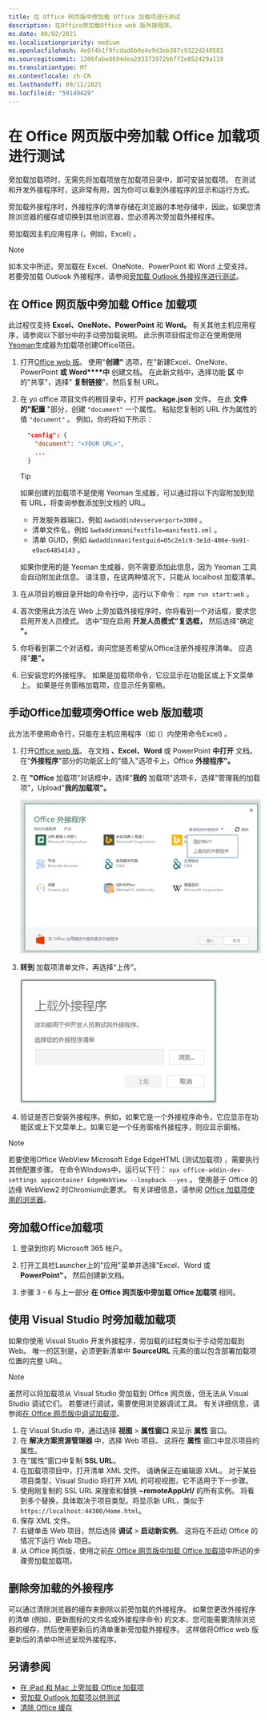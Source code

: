 ```yaml
---
title: 在 Office 网页版中旁加载 Office 加载项进行测试
description: 在Office旁加载Office web 版外接程序。
ms.date: 08/02/2021
ms.localizationpriority: medium
ms.openlocfilehash: 4e0f4b1f9fcdad6b0e4e9d3eb387c9322d240581
ms.sourcegitcommit: 1306faba8694dea203373972b6ff2e852429a119
ms.translationtype: MT
ms.contentlocale: zh-CN
ms.lasthandoff: 09/12/2021
ms.locfileid: "59149429"
---
```

# <a name="sideload-office-add-ins-in-office-on-the-web-for-testing"></a>在 Office 网页版中旁加载 Office 加载项进行测试

旁加载加载项时，无需先将加载项放在加载项目录中，即可安装加载项。 在测试和开发外接程序时，这非常有用，因为你可以看到外接程序的显示和运行方式。

旁加载外接程序时，外接程序的清单存储在浏览器的本地存储中，因此，如果您清除浏览器的缓存或切换到其他浏览器，您必须再次旁加载外接程序。

旁加载因主机应用程序 (，例如，Excel) 。

> [!NOTE]
> 如本文中所述，旁加载在 Excel、OneNote、PowerPoint 和 Word 上受支持。 若要旁加载 Outlook 外接程序，请参阅[旁加载 Outlook 外接程序进行测试](../outlook/sideload-outlook-add-ins-for-testing.md)。

## <a name="sideload-an-office-add-in-in-office-on-the-web"></a>在 Office 网页版中旁加载 Office 加载项

此过程仅支持 **Excel、OneNote、PowerPoint** 和 **Word。**  有关其他主机应用程序，请参阅以下部分中的手动旁加载说明。 此示例项目假定你正在使用使用[Yeoman](https://github.com/OfficeDev/generator-office)生成器为加载项创建Office项目。

1. 打开[Office web 版](https://office.live.com/)。 使用"**创建"** 选项，在"新建Excel、OneNote、PowerPoint **或 Word****中** 创建文档。  在此新文档中，选择功能 **区** 中的"共享"，选择" **复制链接**"，然后复制 URL。

1. 在 yo office 项目文件的根目录中，打开 **package.json** 文件。 在此 **文件的"配置** "部分，创建 `"document"` 一个属性。 粘贴您复制的 URL 作为属性的值 `"document"` 。 例如，你的将如下所示：

    ```json
      "config": {
        "document": "<YOUR URL>",
        ...
      }
    ```

    > [!TIP]
    > 如果创建的加载项不是使用 Yeoman 生成器，可以通过将以下内容附加到现有 URL，将查询参数添加到文档的 URL。
    >
    > - 开发服务器端口，例如 `&wdaddindevserverport=3000` 。
    > - 清单文件名，例如 `&wdaddinmanifestfile=manifest1.xml` 。
    > - 清单 GUID，例如 `&wdaddinmanifestguid=05c2e1c9-3e1d-406e-9a91-e9ac64854143` 。
    >
    > 如果你使用的是 Yeoman 生成器，则不需要添加此信息，因为 Yeoman 工具会自动附加此信息。
    > 请注意，在这两种情况下，只能从 localhost 加载清单。

1. 在从项目的根目录开始的命令行中，运行以下命令： `npm run start:web` 。

1. 首次使用此方法在 Web 上旁加载外接程序时，你将看到一个对话框，要求您启用开发人员模式。 选中"现在启用 **开发人员模式"复选框，** 然后选择"确定 **"。**

1. 你将看到第二个对话框，询问您是否希望从Office注册外接程序清单。 应选择"**是"。**

1. 已安装您的外接程序。 如果是加载项命令，它应显示在功能区或上下文菜单上。 如果是任务窗格加载项，应显示任务窗格。

## <a name="sideload-an-office-add-in-in-office-on-the-web-manually"></a>手动Office加载项旁Office web 版加载项

此方法不使用命令行，只能在主机应用程序（如 (）内使用命令Excel) 。

1. 打开[Office web 版](https://office.live.com/)。 在文档 **、Excel、Word** 或 PowerPoint **中打开** 文档。 在"**外接程序**"部分的功能区上的"插入"选项卡上，Office **外接程序"。**

1. 在 **"Office** 加载项"对话框中，选择"**我的** 加载项"选项卡，选择"管理我的加载项"，Upload"**我的加载项"。**

    ![the Office Add-ins dialog with a drop-down in the upper right reading "Manage my add-ins" and a drop-down below it with the option "Upload My Add-in".](../images/office-add-ins-my-account.png)

1. **转到** 加载项清单文件，再选择“上传”。

    ![带浏览、上载和取消按钮的上载外接程序对话框。](../images/upload-add-in.png)

1. 验证是否已安装外接程序。例如，如果它是一个外接程序命令，它应显示在功能区或上下文菜单上。如果它是一个任务窗格外接程序，则应显示窗格。

> [!NOTE]
> 若要使用Office WebView Microsoft Edge EdgeHTML (测试加载项) ，需要执行其他配置步骤。 在命令Windows中，运行以下行： `npx office-addin-dev-settings appcontainer EdgeWebView --loopback --yes` 。 使用基于 Office 的边缘 WebView2 时Chromium此要求。 有关详细信息，请参阅 [Office 加载项使用的浏览器](../concepts/browsers-used-by-office-web-add-ins.md)。

## <a name="sideload-an-office-add-in"></a>旁加载Office加载项

1. 登录到你的 Microsoft 365 帐户。

1. 打开工具栏Launcher上的"应用"菜单并选择"Excel、Word 或 **PowerPoint"，** 然后创建新文档。

1. 步骤 3 - 6 与上一部分 **在 Office 网页版中旁加载 Office 加载项** 相同。

## <a name="sideload-an-add-in-when-using-visual-studio"></a>使用 Visual Studio 时旁加载加载项

如果你使用 Visual Studio 开发外接程序，旁加载的过程类似于手动旁加载到 Web。 唯一的区别是，必须更新清单中 **SourceURL** 元素的值以包含部署加载项位置的完整 URL。

> [!NOTE]
> 虽然可以将加载项从 Visual Studio 旁加载到 Office 网页版，但无法从 Visual Studio 调试它们。 若要进行调试，需要使用浏览器调试工具。 有关详细信息，请参阅[在 Office 网页版中调试加载项](debug-add-ins-in-office-online.md)。

1. 在 Visual Studio 中，通过选择 **视图** > **属性窗口** 来显示 **属性** 窗口。
1. 在 **解决方案资源管理器** 中，选择 Web 项目。 这将在 **属性** 窗口中显示项目的属性。
1. 在“属性”窗口中复制 **SSL URL**。
1. 在加载项项目中，打开清单 XML 文件。 请确保正在编辑源 XML。 对于某些项目类型，Visual Studio 将打开 XML 的可视视图，它不适用于下一步骤。
1. 使用刚复制的 SSL URL 来搜索和替换 **~remoteAppUrl/** 的所有实例。 将看到多个替换，具体取决于项目类型。将显示新 URL，类似于 `https://localhost:44300/Home.html`。
1. 保存 XML 文件。
1. 右键单击 Web 项目，然后选择 **调试** > **启动新实例**。 这将在不启动 Office 的情况下运行 Web 项目。
1. 从 Office 网页版，使用之前[在 Office 网页版中加载 Office 加载项](#sideload-an-office-add-in-in-office-on-the-web)中所述的步骤旁加载加载项。

## <a name="remove-a-sideloaded-add-in"></a>删除旁加载的外接程序

可以通过清除浏览器的缓存来删除以前旁加载的外接程序。 如果您更改外接程序的清单 (例如，更新图标的文件名或外接程序命令) 的文本，您可能需要清除浏览器的缓存，然后使用更新后的清单重新旁加载外接程序。 这样做将Office web 版更新后的清单中所述呈现外接程序。

## <a name="see-also"></a>另请参阅

- [在 iPad 和 Mac 上旁加载 Office 加载项](sideload-an-office-add-in-on-ipad-and-mac.md)
- [旁加载 Outlook 加载项以供测试](../outlook/sideload-outlook-add-ins-for-testing.md)
- [清除 Office 缓存](clear-cache.md)
